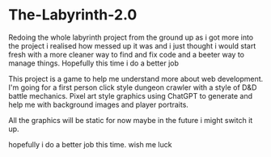 # The-Labyrinth-2.0
Redoing the whole labyrinth project from the ground up 
as i got more into the project i realised how messed up it was and i just thought i would start fresh 
with a more cleaner way to find and fix code and a beeter way to manage things. Hopefully this time i do a better job

This project is a game to help me understand more about web development.
I'm going for a first person click style dungeon crawler with a style of D&D battle mechanics.
Pixel art style graphics using ChatGPT to generate and help me with background images and player portraits.

All the graphics will be static for now maybe in the future i might switch it up.

hopefully i do a better job this time.
wish me luck